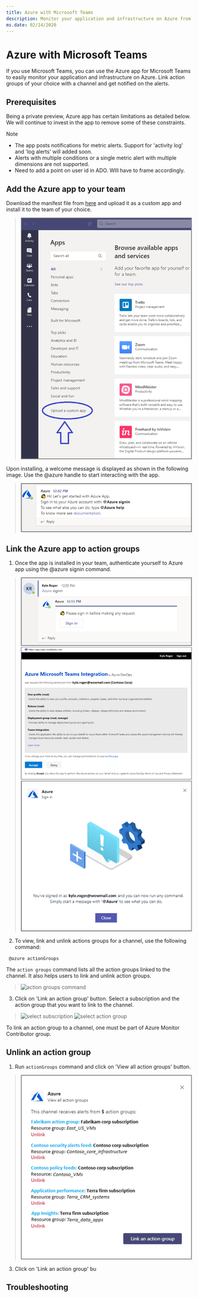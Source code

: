 ```yaml
---
title: Azure with Microsoft Teams
description: Monitor your application and infrastructure on Azure from Microsoft Teams
ms.date: 02/14/2020
---
```


# Azure with Microsoft Teams
If you use Microsoft Teams, you can use the Azure app for Microsoft Teams to easily monitor your application and infrastructure on Azure. Link action groups of your choice with a channel and get notified on the alerts.


## Prerequisites
Being a private preview, Azure app has certain limitations as detailed below. We will continue to invest in the app to remove some of these constraints.

> [!NOTE]
> * The app posts notifications for metric alerts. Support for 'activity log' and 'log alerts' will added soon.
> * Alerts with multiple conditions or a single metric alert with multiple dimensions are not supported.
> * Need to add a point on user id in ADO. WIll have to frame accordingly. 


## Add the Azure app to your team
Download the manifest file from [here](https://google.com) and upload it as a custom app and install it to the team of your choice. 
> ![Add as custom app](./teams/add-as-custom-app.png)

Upon installing, a welcome message is displayed as shown in the following image. Use the @azure handle to start interacting with the app.
> ![welcome message](./teams/welcome-message.png)


## Link the Azure app to action groups 

1. Once the app is installed in your team, authenticate yourself to Azure app using the @azure signin command.

> ![sigin button](./teams/signin-button.png)
> ![sigin consent](./teams/signin-consent.png)
> ![sigin success](./teams/signin-success.png)

2. To view, link and unlink actions groups for a channel, use the following command:

  ```
   @azure actionGroups
  ```
  The `action groups` command lists all the action groups linked to the channel. It also helps users to link and unlink action groups.

> ![action groups command](./teams/actions-groups-command.png)

3. Click on 'Link an action group' button. Select a subscription and the action group that you want to link to the channel.

> ![select subscription](./teams/select-subscription.png)
> ![select action group](./teams/select-action-group.png)

  To link an action group to a channel, one must be part of Azure Monitor Contributor group. 

## Unlink an action group
1. Run `actionGroups` command and click on 'View all action groups' button. 

> ![view-all-action-groups](./teams/view-all-action-groups.png)

3. Click on 'Link an action group' bu


## Troubleshooting

